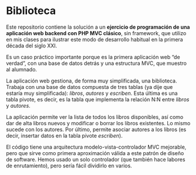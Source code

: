 # Biblioteca

Este repositorio contiene la solución a un **ejercicio de programación de una aplicación web backend con PHP MVC clásico**, sin framework, que utilizo en mis clases para ilustrar este modo de desarrollo habitual en la primera década del siglo XXI.

Es un caso práctico importante porque es la primera aplicación web “de verdad”, con una base de datos detrás y una estructura MVC, que muestro al alumnado.

La aplicación web gestiona, de forma muy simplificada, una biblioteca. Trabaja con una base de datos compuesta de tres tablas (ya dije que estaría muy simplificada): *libros*, *autores* y *escriben*. Esta última es una tabla pivote, es decir, es la tabla que implementa la relación N:N entre *libros* y *autores*.

La aplicación permite ver la lista de todos los libros disponibles, así como dar de alta libros nuevos y modificar o borrar los libros existentes. Lo mismo sucede con los autores. Por último, permite asociar autores a los libros (es decir, insertar datos en la tabla pivote *escriben*).

El código tiene una arquitectura modelo-vista-controlador MVC mejorable, pero que sirve como primera aproximación válida a este patrón de diseño de software. Hemos usado un solo controlador (que también hace labores de enrutamiento), pero sería fácil dividirlo en varios.
